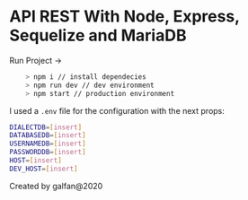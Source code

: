 # API REST With Node, Express, Sequelize and MariaDB

Run Project ->
```bash
    > npm i // install dependecies
    > npm run dev // dev environment
    > npm start // production environment
```

I used a `.env` file for the configuration with the next props:

```bash
DIALECTDB=[insert]
DATABASEDB=[insert]
USERNAMEDB=[insert]
PASSWORDDB=[insert]
HOST=[insert]
DEV_HOST=[insert]
```

Created by galfan@2020